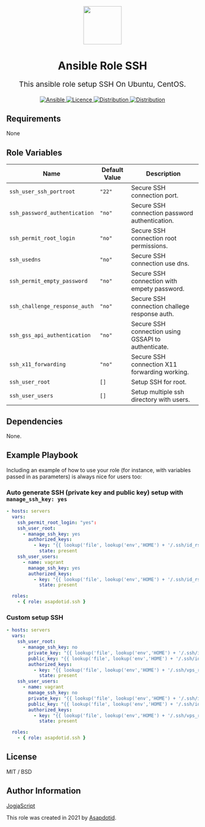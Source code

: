 <p align="center"> <img src="https://user-images.githubusercontent.com/34257858/129839002-15e3f2c7-3f75-46d4-afae-0fd207d7fdde.png" width="100" height="100"></p>

<h1 align="center">
    Ansible Role SSH
</h1>

<p align="center" style="font-size: 1.2rem;">
    This ansible role setup SSH On Ubuntu, CentOS.
</p>

<p align="center">

<a href="https://www.ansible.com">
  <img src="https://img.shields.io/badge/Ansible-2.10-green?style=flat&logo=ansible" alt="Ansible">
</a>
<a href="LICENSE.md">
  <img src="https://img.shields.io/badge/License-MIT-blue.svg" alt="Licence">
</a>
<a href="https://ubuntu.com/">
  <img src="https://img.shields.io/badge/ubuntu-20.x-orange?style=flat&logo=ubuntu" alt="Distribution">
</a>
<a href="https://www.centos.org/">
  <img src="https://img.shields.io/badge/CentOS-8-green?style=flat&logo=centos" alt="Distribution">
</a>

## Requirements

None

## Role Variables

| Name                          | Default Value | Description                                         |
| ----------------------------- | ------------- | --------------------------------------------------- |
| `ssh_user_ssh_portroot`       | `"22"`        | Secure SSH connection port.                         |
| `ssh_password_authentication` | `"no"`        | Secure SSH connection password authentication.      |
| `ssh_permit_root_login`       | `"no"`        | Secure SSH connection root permissions.             |
| `ssh_usedns`                  | `"no"`        | Secure SSH connection use dns.                      |
| `ssh_permit_empty_password`   | `"no"`        | Secure SSH connection with empety password.         |
| `ssh_challenge_response_auth` | `"no"`        | Secure SSH connection challege response auth.       |
| `ssh_gss_api_authentication`  | `"no"`        | Secure SSH connection using GSSAPI to authenticate. |
| `ssh_x11_forwarding`          | `"no"`        | Secure SSH connection X11 forwarding working.       |
| `ssh_user_root`               | `[]`          | Setup SSH for root.                                 |
| `ssh_user_users`              | `[]`          | Setup multiple ssh directory with users.            |

## Dependencies

None.

## Example Playbook

Including an example of how to use your role (for instance, with variables passed in as parameters) is always nice for users too:

### Auto generate SSH (private key and public key) setup with `manage_ssh_key: yes`

```yaml
- hosts: servers
  vars:
    ssh_permit_root_login: "yes":
    ssh_user_root:
      - manage_ssh_key: yes
        authorized_keys:
          - key: "{{ lookup('file', lookup('env','HOME') + '/.ssh/id_rsa.pub') }}"
            state: present
    ssh_user_users:
      - name: vagrant
        manage_ssh_key: yes
        authorized_keys:
          - key: "{{ lookup('file', lookup('env','HOME') + '/.ssh/id_rsa.pub') }}"
            state: present

  roles:
    - { role: asapdotid.ssh }
```

### Custom setup SSH

```yaml
- hosts: servers
  vars:
    ssh_user_root:
      - manage_ssh_key: no
        private_key: "{{ lookup('file', lookup('env','HOME') + '/.ssh/id_rsa') }}"
        public_key: "{{ lookup('file', lookup('env','HOME') + '/.ssh/id_rsa.pub') }}"
        authorized_keys:
          - key: "{{ lookup('file', lookup('env','HOME') + '/.ssh/vps_rsa.pub') }}"
            state: present
    ssh_user_users:
      - name: vagrant
        manage_ssh_key: no
        private_key: "{{ lookup('file', lookup('env','HOME') + '/.ssh/id_rsa') }}"
        public_key: "{{ lookup('file', lookup('env','HOME') + '/.ssh/id_rsa.pub') }}"
        authorized_keys:
          - key: "{{ lookup('file', lookup('env','HOME') + '/.ssh/vps_rsa.pub') }}"
            state: present

  roles:
    - { role: asapdotid.ssh }
```

## License

MIT / BSD

## Author Information

[JogjaScript](https://jogjascript.com)

This role was created in 2021 by [Asapdotid](https://github.com/asapdotid).
